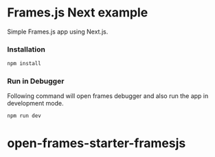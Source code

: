 # Frames.js Next example

Simple Frames.js app using Next.js.

### Installation

```sh
npm install
```

### Run in Debugger

Following command will open frames debugger and also run the app in development mode.

```sh
npm run dev
```

# open-frames-starter-framesjs
